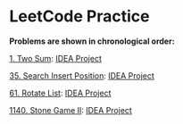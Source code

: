 # LeetCode Practice
**Problems are shown in chronological order:**

[1. Two Sum](https://leetcode.com/problems/two-sum/): [IDEA Project](Solutions/TwoSum)

[35. Search Insert Position](https://leetcode.com/problems/search-insert-position/): [IDEA Project](Solutions/SearchInsertPosition)

[61. Rotate List](https://leetcode.com/problems/rotate-list/): [IDEA Project](Solutions/RotateList)

[1140. Stone Game II](https://leetcode.com/problems/stone-game-ii/): [IDEA Project](Solutions/StoneGameII)
